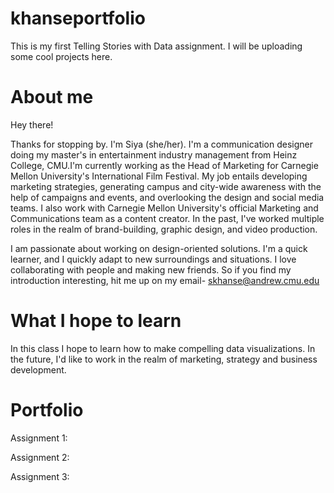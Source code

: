 # khanseportfolio
This is my first Telling Stories with Data assignment. I will be uploading some cool projects here.

# About me
Hey there!

Thanks for stopping by. I'm Siya (she/her). I'm a communication designer doing my master's in entertainment industry management from Heinz College, CMU.I'm currently working as the Head of Marketing for Carnegie Mellon University's International Film Festival. My job entails developing marketing strategies, generating campus and city-wide awareness with the help of campaigns and events, and overlooking the design and social media teams. I also work with Carnegie Mellon University's official Marketing and Communications team as a content creator. In the past, I've worked multiple roles in the realm of brand-building, graphic design, and video production.

I am passionate about working on design-oriented solutions. I'm a quick learner, and I quickly adapt to new surroundings and situations. I love collaborating with people and making new friends. So if you find my introduction interesting, hit me up on my email- skhanse@andrew.cmu.edu

# What I hope to learn
In this class I hope to learn how to make compelling data visualizations. In the future, I'd like to work in the realm of marketing, strategy and business development. 

# Portfolio
Assignment 1:
<div class="flourish-embed flourish-chart" data-src="visualisation/8529829"><script src="https://public.flourish.studio/resources/embed.js"></script></div>
Assignment 2:

Assignment 3:

